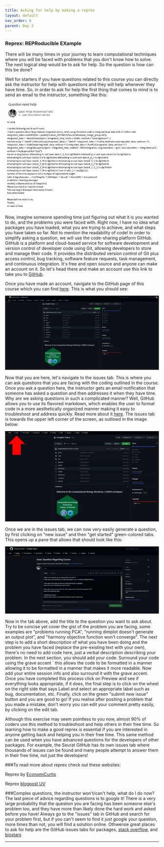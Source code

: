 ```yaml
---
title: Asking for help by making a reprex
layout: default
nav_order: 6
parent: Day 2
---
```

### Reprex: REPRoducible EXample
There will be many times in your journey to learn computational techniques where you will be faced with problems that you don't know how to solve. The next logical step would be to ask for help. So the question is how can this be done?

Well for starters if you have questions related to this course you can directly ask the instructor for help with questions and they will help whenever they have time. So, in order to ask for help the first thing that comes to mind is to send an email to the instructor, something like this:

![](../../assets/images/reprex1.JPG)

Now, imagine someone spending time just figuring out what it is you wanted to do, and the problems you were faced with. Right now, I have no idea what packages you have loaded, what you are trying to achieve, and what steps you have taken so far. Not to mention the readability of code! In order to simplify asking a question, we will use the code-sharing platform GitHub. GitHub is a platform and cloud-based service for software development and version control of developer code using Git, allowing developers to store and manage their code. It provides the distributed version control of Git plus access control, bug tracking, software feature requests, task management, and continuous integration. It's free and open source and anyone can make an account on it. So let's head there and make an account use this link to take you to [GitHub](https://github.com/).

Once you have made an account, navigate to the GitHub page of this course which you can find [here](https://github.com/Dragonmasterx87/CompBio1-Tulane). This is what you should see:

![](../../assets/images/reprex2.JPG)

Now that you are here, let's navigate to the issues tab. This is where you can ask questions that you are facing with the coding outlined in the course. Once you ask a question here, the instructor gets an email notification that someone has asked a question and then addresses it when they have time. Why are we asking questions in such a complicated manner? Well, GitHub allows you to use its flavored markdown, which enables the user to format code in a more aesthetically organized manner making it easy to troubleshoot and address quickly. Read more about it [here](https://docs.github.com/en/get-started/writing-on-github/getting-started-with-writing-and-formatting-on-github). The issues tab is towards the upper left corner of the screen, as outlined in the image below:

![](../../assets/images/reprex3.JPG)

Once we are in the issues tab, we can now very easily generate a question, by first clicking on "new issue" and then "get started" green-colored tabs. This opens up a pane that allows that should look like this:

![](../../assets/images/reprex4.JPG)

Now in the tab above, add the title to the question you want to ask about. Try to be concise yet cover the gist of the problem you are facing, some examples are "problems running PCA", "running dimplot doesn't generate an output plot", and "harmony objective function won't converge". The next step is to add a short description of what you have been doing and the problem you have faced (replace the pre-existing text with your own), there's no need to add code here, just a verbal description describing your problem. In the next section, you should add your code. Surround your code using the grave accent ` this allows the code to be formatted in a manner allowing it to be formatted in a manner that makes it more readable. Now add your entire session info and also surround it with the grave accent. Once you have completed this process click on Preview and see if everything looks appropriate, if it does, the final step is to click on the wheel on the right side that says Label and select an appropriate label such as bug, documentation, etc. Finally, click on the green "submit new issue" button and you are good to go! If you realise after positing a problem that you made a mistake, don't worry you can edit your comment pretty easily, by clicking on the edit tab.

Although this exercise may seem pointless to you now, almost 90% of coders use this method to troubleshoot and help others in their free time. So learning how to make a good reprex is essential if you are interested in anyone getting back and helping you in their free time. This same method can be used when you have advanced questions for the developers of other packages. For example, the Seurat GitHub has its own issues tab where thousands of issues can be found and many people attempt to answer them in their free time, not just the developers!

###To read more about reprex check out these websites:

Reprex by [EconomiCurtis](https://community.rstudio.com/t/faq-whats-a-reproducible-example-reprex-and-how-do-i-create-one/5219)

Reprex [blogpost UV](https://data.library.virginia.edu/ask-better-code-questions-and-get-better-answers-with-reprex/)

###Complex questions, the instructor won't/can't help, what do I do now?
The last piece of advice regarding questions is to google it! There is a very large probability that the question you are facing has been someone else's problem too, and they have more than likely done the hard work and asked before you have! Always go to the "issues" tab in GitHub and search for your problem first, but if you can't seem to find it just google your question, more times than not, you will find a solution online. Othwersie great places to ask for help are the GitHub issues tabs for packages, [stack overflow](https://stackoverflow.com/), and [biostars](https://www.biostars.org/)



----

[Just the Docs]: https://just-the-docs.github.io/just-the-docs/
[GitHub Pages]: https://docs.github.com/en/pages
[README]: https://github.com/just-the-docs/just-the-docs-template/blob/main/README.md
[Jekyll]: https://jekyllrb.com
[GitHub Pages / Actions workflow]: https://github.blog/changelog/2022-07-27-github-pages-custom-github-actions-workflows-beta/
[use this template]: https://github.com/just-the-docs/just-the-docs-template/generate
